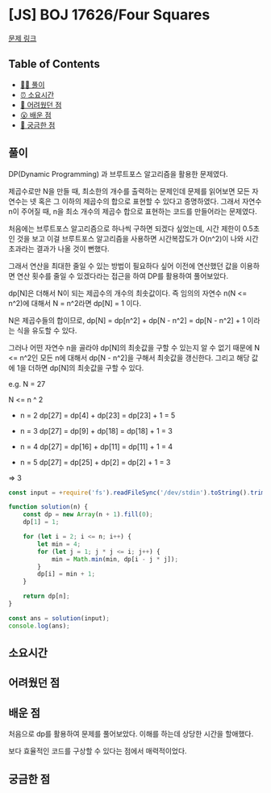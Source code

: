 <!-- 제목으로 다음과 같은 내용으로 작성해주세요 ! -->
<!-- 📚 언어 : e.g. Javascript -> [JS], Python -> [Python]  -->
<!-- 📕 백준 : BOJ 문제번호/문제제목 e.g. BOJ 2577/숫자의 개수 -->
<!-- 📗 프로그래머스 : PRO 문제번호/문제제목 e.g. PRO 120812/최빈값 구하기 -->
<!-- 💁🏻 백준허브를 사용하시면 프로그래머스의 문제번호도 확인하실 수 있습니다 -->

# [JS] BOJ 17626/Four Squares

<!-- 아래에 # 을 지우고 문제 링크를 입력해주세요 ! -->

[문제 링크](https://www.acmicpc.net/problem/17626)

## Table of Contents

-   [✍🏻 풀이](#풀이)
-   [⏰ 소요시간](#소요시간)
-   [🫠 어려웠던 점](#어려웠던-점)
-   [😮 배운 점](#배운-점)
-   [🤔 궁금한 점](#궁금한-점)

## 풀이

<!-- ```옆에 사용하는 언어를 기입하세요 e.g. javascript, python -->

DP(Dynamic Programming) 과 브루트포스 알고리즘을 활용한 문제였다.

제곱수로만 N을 만들 때, 최소한의 개수를 출력하는 문제인데 문제를 읽어보면 모든 자연수는 넷 혹은 그 이하의 제곱수의 합으로 표현할 수 있다고 증명하였다. 그래서 자연수 n이 주어질 때, n을 최소 개수의 제곱수 합으로 표현하는 코드를 만들어라는 문제였다.

처음에는 브루트포스 알고리즘으로 하나씩 구하면 되겠다 싶었는데, 시간 제한이 0.5초 인 것을 보고 이걸 브루트포스 알고리즘을 사용하면 시간복잡도가 O(n^2)이 나와 시간 초과라는 결과가 나올 것이 뻔했다.

그래서 연산을 최대한 줄일 수 있는 방법이 필요하다 싶어 이전에 연산했던 값을 이용하면 연산 횟수를 줄일 수 있겠다라는 접근을 하여 DP를 활용하여 풀어보았다.

dp[N]은 더해서 N이 되는 제곱수의 개수의 최솟값이다. 즉 임의의 자연수 n(N <= n^2)에 대해서 N = n^2라면 dp[N] = 1 이다.

N은 제곱수들의 합이므로, dp[N] = dp[n^2] + dp[N - n^2] = dp[N - n^2] + 1 이라는 식을 유도할 수 있다.

그러나 어떤 자연수 n을 골라야 dp[N]의 최솟값을 구할 수 있는지 알 수 없기 때문에 N <= n^2인 모든 n에 대해서 dp[N - n^2]을 구해서 최솟값을 갱신한다. 그리고 해당 값에 1을 더하면 dp[N]의 최솟값을 구할 수 있다.

e.g. N = 27

N <= n ^ 2

-   n = 2
    dp[27] = dp[4] + dp[23] = dp[23] + 1 = 5

-   n = 3
    dp[27] = dp[9] + dp[18] = dp[18] + 1 = 3

-   n = 4
    dp[27] = dp[16] + dp[11] = dp[11] + 1 = 4

-   n = 5
    dp[27] = dp[25] + dp[2] = dp[2] + 1 = 3

=> 3

```javascript
const input = +require('fs').readFileSync('/dev/stdin').toString().trim();

function solution(n) {
    const dp = new Array(n + 1).fill(0);
    dp[1] = 1;

    for (let i = 2; i <= n; i++) {
        let min = 4;
        for (let j = 1; j * j <= i; j++) {
            min = Math.min(min, dp[i - j * j]);
        }
        dp[i] = min + 1;
    }

    return dp[n];
}

const ans = solution(input);
console.log(ans);
```

## 소요시간

## 어려웠던 점

## 배운 점

처음으로 dp를 활용하여 문제를 풀어보았다. 이해를 하는데 상당한 시간을 할애했다.

보다 효율적인 코드를 구상할 수 있다는 점에서 매력적이었다.

## 궁금한 점
